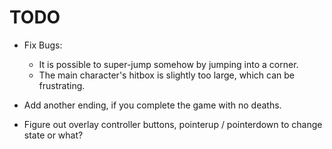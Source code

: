 # TODO
- Fix Bugs:
  - It is possible to super-jump somehow by jumping into a corner.
  - The main character's hitbox is slightly too large, which can be frustrating.

- Add another ending, if you complete the game with no deaths.

- Figure out overlay controller buttons, pointerup / pointerdown to change state or what?